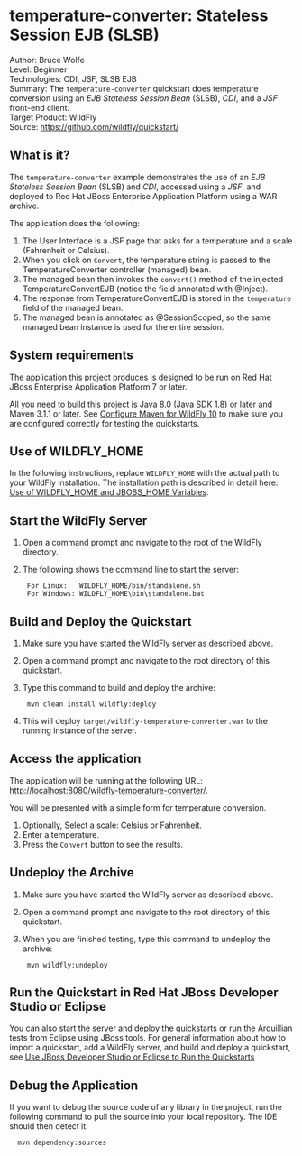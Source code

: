 temperature-converter: Stateless Session EJB (SLSB)
=================================================
Author: Bruce Wolfe  
Level: Beginner  
Technologies: CDI, JSF, SLSB EJB  
Summary: The `temperature-converter` quickstart does temperature conversion using an *EJB Stateless Session Bean* (SLSB), *CDI*, and a *JSF* front-end client.   
Target Product: WildFly  
Source: <https://github.com/wildfly/quickstart/>  

What is it?
-----------

The `temperature-converter` example demonstrates the use of an *EJB Stateless Session Bean* (SLSB) and *CDI*, accessed using a *JSF*, and deployed to Red Hat JBoss Enterprise Application Platform using a WAR archive.

The application does the following:

1. The User Interface is a JSF page that asks for a temperature and a scale (Fahrenheit or Celsius).
2. When you click on `Convert`, the temperature string is passed to the TemperatureConverter controller (managed) bean.
3. The managed bean then invokes the `convert()` method of the injected TemperatureConvertEJB (notice the field annotated with @Inject).
4. The response from TemperatureConvertEJB is stored in the `temperature` field of the managed bean.
5. The managed bean is annotated as @SessionScoped, so the same managed bean instance is used for the entire session.


System requirements
-------------------

The application this project produces is designed to be run on Red Hat JBoss Enterprise Application Platform 7 or later. 

All you need to build this project is Java 8.0 (Java SDK 1.8) or later and Maven 3.1.1 or later. See [Configure Maven for WildFly 10](https://github.com/jboss-developer/jboss-developer-shared-resources/blob/master/guides/CONFIGURE_MAVEN_JBOSS_EAP7.md#configure-maven-to-build-and-deploy-the-quickstarts) to make sure you are configured correctly for testing the quickstarts.


Use of WILDFLY_HOME
---------------

In the following instructions, replace `WILDFLY_HOME` with the actual path to your WildFly installation. The installation path is described in detail here: [Use of WILDFLY_HOME and JBOSS_HOME Variables](https://github.com/jboss-developer/jboss-developer-shared-resources/blob/master/guides/USE_OF_EAP7_HOME.md#use-of-eap_home-and-jboss_home-variables).


Start the WildFly Server
-------------------------

1. Open a command prompt and navigate to the root of the WildFly directory.
2. The following shows the command line to start the server:

        For Linux:   WILDFLY_HOME/bin/standalone.sh
        For Windows: WILDFLY_HOME\bin\standalone.bat


Build and Deploy the Quickstart
-------------------------

1. Make sure you have started the WildFly server as described above.
2. Open a command prompt and navigate to the root directory of this quickstart.
3. Type this command to build and deploy the archive:

        mvn clean install wildfly:deploy

4. This will deploy `target/wildfly-temperature-converter.war` to the running instance of the server.
 

Access the application 
---------------------

The application will be running at the following URL: <http://localhost:8080/wildfly-temperature-converter/>.

You will be presented with a simple form for temperature conversion.

1. Optionally, Select a scale: Celsius or Fahrenheit.
2. Enter a temperature.
3. Press the `Convert` button to see the results.


Undeploy the Archive
--------------------

1. Make sure you have started the WildFly server as described above.
2. Open a command prompt and navigate to the root directory of this quickstart.
3. When you are finished testing, type this command to undeploy the archive:

        mvn wildfly:undeploy


        
Run the Quickstart in Red Hat JBoss Developer Studio or Eclipse
-------------------------------------
You can also start the server and deploy the quickstarts or run the Arquillian tests from Eclipse using JBoss tools. For general information about how to import a quickstart, add a WildFly server, and build and deploy a quickstart, see [Use JBoss Developer Studio or Eclipse to Run the Quickstarts](https://github.com/jboss-developer/jboss-developer-shared-resources/blob/master/guides/USE_JBDS.md#use-jboss-developer-studio-or-eclipse-to-run-the-quickstarts) 


Debug the Application
------------------------------------

If you want to debug the source code of any library in the project, run the following command to pull the source into your local repository. The IDE should then detect it.

      mvn dependency:sources
     


